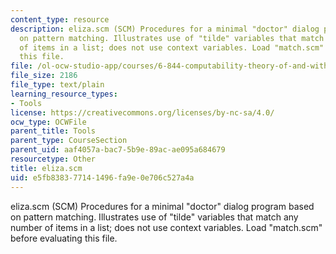 ```yaml
---
content_type: resource
description: eliza.scm (SCM) Procedures for a minimal "doctor" dialog program based
  on pattern matching. Illustrates use of "tilde" variables that match any number
  of items in a list; does not use context variables. Load "match.scm" before evaluating
  this file.
file: /ol-ocw-studio-app/courses/6-844-computability-theory-of-and-with-scheme-spring-2003/e5fb838377141496fa9e0e706c527a4a_eliza.scm
file_size: 2186
file_type: text/plain
learning_resource_types:
- Tools
license: https://creativecommons.org/licenses/by-nc-sa/4.0/
ocw_type: OCWFile
parent_title: Tools
parent_type: CourseSection
parent_uid: aaf4057a-bac7-5b9e-89ac-ae095a684679
resourcetype: Other
title: eliza.scm
uid: e5fb8383-7714-1496-fa9e-0e706c527a4a
---
```

eliza.scm (SCM) Procedures for a minimal "doctor" dialog program based on pattern matching. Illustrates use of "tilde" variables that match any number of items in a list; does not use context variables. Load "match.scm" before evaluating this file.